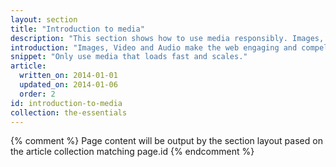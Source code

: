 ```yaml
---
layout: section
title: "Introduction to media"
description: "This section shows how to use media responsibly. Images, video, and audio engage users, but they also drive users away when they don't fit, don't load, or the page renders slowly."
introduction: "Images, Video and Audio make the web engaging and compelling.  Use our guides to get complete mastery and deliver amazing experiences to your users."
snippet: "Only use media that loads fast and scales."
article:
  written_on: 2014-01-01
  updated_on: 2014-01-06
  order: 2
id: introduction-to-media
collection: the-essentials
---
```


{% comment %}
Page content will be output by the section layout pased on the article collection matching page.id
{% endcomment %}
